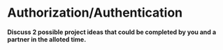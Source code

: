 # Authorization/Authentication
**Discuss 2 possible project ideas that could be completed by you and a partner in the alloted time.**
